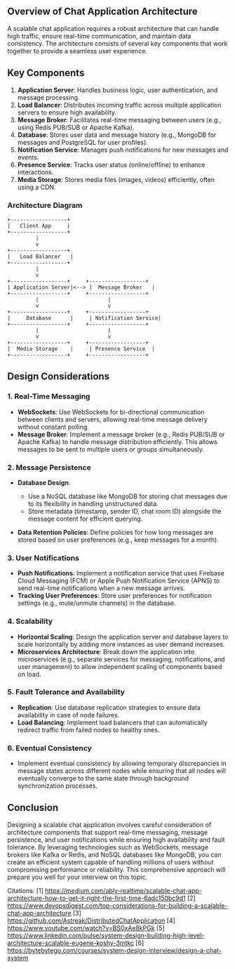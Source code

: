 ## Overview of Chat Application Architecture
A scalable chat application requires a robust architecture that can handle high traffic, ensure real-time communication, and maintain data consistency. The architecture consists of several key components that work together to provide a seamless user experience.

## Key Components

1. **Application Server**: Handles business logic, user authentication, and message processing.
2. **Load Balancer**: Distributes incoming traffic across multiple application servers to ensure high availability.
3. **Message Broker**: Facilitates real-time messaging between users (e.g., using Redis PUB/SUB or Apache Kafka).
4. **Database**: Stores user data and message history (e.g., MongoDB for messages and PostgreSQL for user profiles).
5. **Notification Service**: Manages push notifications for new messages and events.
6. **Presence Service**: Tracks user status (online/offline) to enhance interactions.
7. **Media Storage**: Stores media files (images, videos) efficiently, often using a CDN.

### Architecture Diagram
```plaintext
+------------------+
|   Client App     |
+------------------+
         |
         v
+------------------+
|   Load Balancer   |
+------------------+
         |
         v
+------------------+     +------------------+
| Application Server|<--> |  Message Broker   |
+------------------+     +------------------+
         |                      |
         v                      v
+------------------+     +------------------+
|     Database      |     | Notification Service|
+------------------+     +------------------+
         |                      |
         v                      v
+------------------+     +------------------+
|  Media Storage    |     | Presence Service  |
+------------------+     +------------------+
```

## Design Considerations

### 1. Real-Time Messaging
- **WebSockets**: Use WebSockets for bi-directional communication between clients and servers, allowing real-time message delivery without constant polling.
- **Message Broker**: Implement a message broker (e.g., Redis PUB/SUB or Apache Kafka) to handle message distribution efficiently. This allows messages to be sent to multiple users or groups simultaneously.

### 2. Message Persistence
- **Database Design**:
  - Use a NoSQL database like MongoDB for storing chat messages due to its flexibility in handling unstructured data.
  - Store metadata (timestamp, sender ID, chat room ID) alongside the message content for efficient querying.

- **Data Retention Policies**: Define policies for how long messages are stored based on user preferences (e.g., keep messages for a month).

### 3. User Notifications
- **Push Notifications**: Implement a notification service that uses Firebase Cloud Messaging (FCM) or Apple Push Notification Service (APNS) to send real-time notifications when a new message arrives.
- **Tracking User Preferences**: Store user preferences for notification settings (e.g., mute/unmute channels) in the database.

### 4. Scalability
- **Horizontal Scaling**: Design the application server and database layers to scale horizontally by adding more instances as user demand increases.
- **Microservices Architecture**: Break down the application into microservices (e.g., separate services for messaging, notifications, and user management) to allow independent scaling of components based on load.

### 5. Fault Tolerance and Availability
- **Replication**: Use database replication strategies to ensure data availability in case of node failures.
- **Load Balancing**: Implement load balancers that can automatically redirect traffic from failed nodes to healthy ones.

### 6. Eventual Consistency
- Implement eventual consistency by allowing temporary discrepancies in message states across different nodes while ensuring that all nodes will eventually converge to the same state through background synchronization processes.

## Conclusion
Designing a scalable chat application involves careful consideration of architecture components that support real-time messaging, message persistence, and user notifications while ensuring high availability and fault tolerance. By leveraging technologies such as WebSockets, message brokers like Kafka or Redis, and NoSQL databases like MongoDB, you can create an efficient system capable of handling millions of users without compromising performance or reliability. This comprehensive approach will prepare you well for your interview on this topic.

Citations:
[1] https://medium.com/ably-realtime/scalable-chat-app-architecture-how-to-get-it-right-the-first-time-6adc150bc9d1
[2] https://www.devopsdigest.com/top-considerations-for-building-a-scalable-chat-app-architecture
[3] https://github.com/Astreak/DistributedChatApplication
[4] https://www.youtube.com/watch?v=BS0xAe8kPGk
[5] https://www.linkedin.com/pulse/system-design-building-high-level-architecture-scalable-eugene-koshy-3mtkc
[6] https://bytebytego.com/courses/system-design-interview/design-a-chat-system